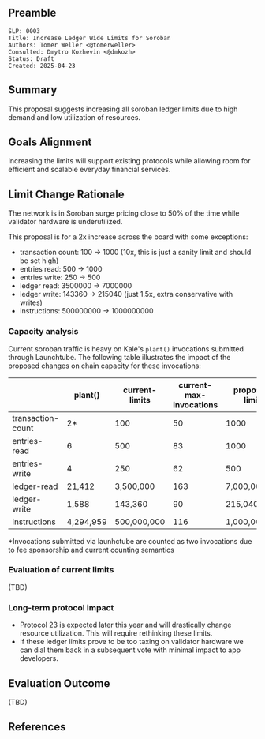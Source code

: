 ## Preamble

```
SLP: 0003
Title: Increase Ledger Wide Limits for Soroban  
Authors: Tomer Weller <@tomerweller>
Consulted: Dmytro Kozhevin <@dmkozh> 
Status: Draft
Created: 2025-04-23
```

## Summary

This proposal suggests increasing all soroban ledger limits due to high demand and low utilization of resources. 

## Goals Alignment

Increasing the limits will support existing protocols while allowing room for efficient and scalable everyday financial services.

## Limit Change Rationale

The network is in Soroban surge pricing close to 50% of the time while validator hardware is underutilized.

This proposal is for a 2x increase across the board with some exceptions: 

- transaction count: 100 -> 1000 (10x, this is just a sanity limit and should be set high)
- entries read: 500 -> 1000
- entries write: 250 -> 500
- ledger read: 3500000 -> 7000000
- ledger write: 143360 -> 215040 (just 1.5x, extra conservative with writes)
- instructions: 500000000 -> 1000000000

### Capacity analysis 

Current soroban traffic is heavy on Kale's `plant()` invocations submitted through Launchtube. The following table illustrates the 
impact of the proposed changes on chain capacity for these invocations: 

|                | plant()        | current-limits | current-max-invocations | proposed-limits | proposed-max-invocations |
|----------------|----------------|----------------|-------------------------|-----------------|--------------------------|
| transaction-count| 2*             | 100            | 50                      | 1000            | 500                      |
| entries-read   | 6              | 500            | 83                      | 1000            | 166                      |
| entries-write  | 4              | 250            | 62                      | 500             | 125                      |
| ledger-read    | 21,412         | 3,500,000      | 163                     | 7,000,000       | 326                      |
| ledger-write   | 1,588          | 143,360        | 90                      | 215,040         | 135                      |
| instructions   | 4,294,959      | 500,000,000    | 116                     | 1,000,000,000   | 232                      | 

*Invocations submitted via launhctube are counted as two invocations due to fee sponsorship and current counting semantics  

### Evaluation of current limits

(TBD)

### Long-term protocol impact

- Protocol 23 is expected later this year and will drastically change resource utilization. This will require rethinking these limits.
- If these ledger limits prove to be too taxing on validator hardware we can dial them back in a subsequent vote with minimal impact to app developers.

## Evaluation Outcome

(TBD)

## References
